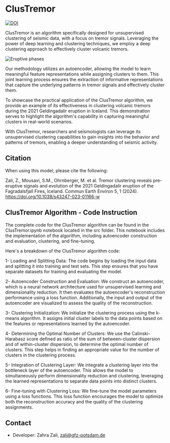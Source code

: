 # ClusTremor
[![DOI](https://zenodo.org/badge/512606155.svg)](https://zenodo.org/badge/latestdoi/512606155)

ClusTremor is an algorithm specifically designed for unsupervised clustering of seismic data, with a focus on tremor signals. Leveraging the power of deep learning and clustering techniques, we employ a deep clustering approach to effectively cluster volcanic tremors.

![Eruptive phases](https://github.com/ZahraZali/ClusTremor/assets/50201021/3e18f907-7dae-41cf-8ee1-cc869eac33c4)

Our methodology utilizes an autoencoder, allowing the model to learn meaningful feature representations while assigning clusters to them. This joint learning process ensures the extraction of informative representations that capture the underlying patterns in tremor signals and effectively cluster them.

To showcase the practical application of the ClusTremor algorithm, we provide an example of its effectiveness in clustering volcanic tremors during the 2021 Geldingadalir eruption in Iceland. This demonstration serves to highlight the algorithm's capability in capturing meaningful clusters in real-world scenarios.

With ClusTremor, researchers and seismologists can leverage its unsupervised clustering capabilities to gain insights into the behavior and patterns of tremors, enabling a deeper understanding of seismic activity.

## Citation
When using this model, please cite the following:

Zali, Z., Mousavi, S.M., Ohrnberger, M. et al. Tremor clustering reveals pre-eruptive signals and evolution of the 2021 Geldingadalir eruption of the Fagradalsfjall Fires, Iceland. Commun Earth Environ 5, 1 (2024). https://doi.org/10.1038/s43247-023-01166-w



## ClusTremor Algorithm - Code Instruction

The complete code for the ClusTremor algorithm can be found in the ClusTremor.ipynb notebook located in the src folder. This notebook includes the implementation of the algorithm, including autoencoder construction and evaluation, clustering, and fine-tuning.

Here's a breakdown of the ClusTremor algorithm code:

1- Loading and Splitting Data:  The code begins by loading the input data and splitting it into training and test sets. This step ensures that you have separate datasets for training and evaluating the model.

2- Autoencoder Construction and Evaluation: We construct an autoencoder, which is a neural network architecture used for unsupervised learning and dimensionality reduction. It then evaluates the autoencoder's reconstruction performance using a loss function. Additionally, the input and output of the autoencoder are visualized to assess the quality of the reconstruction.

3- Clustering Initialization: We initialize the clustering process using the k-means algorithm. It assigns initial cluster labels to the data points based on the features or representations learned by the autoencoder.

4- Determining the Optimal Number of Clusters: We use the Calinski-Harabasz score defined as ratio of the sum of between-cluster dispersion and of within-cluster dispersion, to determine the optimal number of clusters. This step helps in finding an appropriate value for the number of clusters in the clustering process.

5- Integration of Clustering Layer: We integrate a clustering layer into the bottleneck layer of the autoencoder. This allows the model to simultaneously perform dimensionality reduction and clustering, leveraging the learned representations to separate data points into distinct clusters.

6- Fine-tuning with Clustering Loss: We fine-tune the model parameters using a loss functions. This loss function encourages the model to optimize both the reconstruction accuracy and the quality of the clustering assignments.


## Contact

* Developer: Zahra Zali, zali@gfz-potsdam.de
